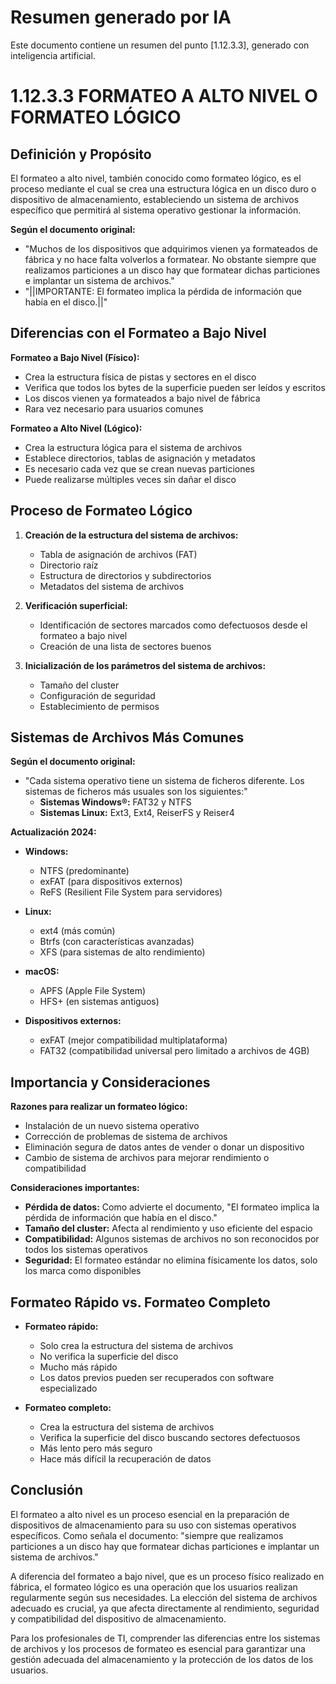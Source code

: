# Resumen generado por IA

Este documento contiene un resumen del punto [1.12.3.3], generado con inteligencia artificial.

# 1.12.3.3 FORMATEO A ALTO NIVEL O FORMATEO LÓGICO

## Definición y Propósito

El formateo a alto nivel, también conocido como formateo lógico, es el proceso mediante el cual se crea una estructura lógica en un disco duro o dispositivo de almacenamiento, estableciendo un sistema de archivos específico que permitirá al sistema operativo gestionar la información.

**Según el documento original:**
- "Muchos de los dispositivos que adquirimos vienen ya formateados de fábrica y no hace falta volverlos a formatear. No obstante siempre que realizamos particiones a un disco hay que formatear dichas particiones e implantar un sistema de archivos."
- "||IMPORTANTE: El formateo implica la pérdida de información que había en el disco.||"

## Diferencias con el Formateo a Bajo Nivel

**Formateo a Bajo Nivel (Físico):**
- Crea la estructura física de pistas y sectores en el disco
- Verifica que todos los bytes de la superficie pueden ser leídos y escritos
- Los discos vienen ya formateados a bajo nivel de fábrica
- Rara vez necesario para usuarios comunes

**Formateo a Alto Nivel (Lógico):**
- Crea la estructura lógica para el sistema de archivos
- Establece directorios, tablas de asignación y metadatos
- Es necesario cada vez que se crean nuevas particiones
- Puede realizarse múltiples veces sin dañar el disco

## Proceso de Formateo Lógico

1. **Creación de la estructura del sistema de archivos:**
   - Tabla de asignación de archivos (FAT)
   - Directorio raíz
   - Estructura de directorios y subdirectorios
   - Metadatos del sistema de archivos

2. **Verificación superficial:**
   - Identificación de sectores marcados como defectuosos desde el formateo a bajo nivel
   - Creación de una lista de sectores buenos

3. **Inicialización de los parámetros del sistema de archivos:**
   - Tamaño del cluster
   - Configuración de seguridad
   - Establecimiento de permisos

## Sistemas de Archivos Más Comunes

**Según el documento original:**
- "Cada sistema operativo tiene un sistema de ficheros diferente. Los sistemas de ficheros más usuales son los siguientes:"
  - **Sistemas Windows®:** FAT32 y NTFS
  - **Sistemas Linux:** Ext3, Ext4, ReiserFS y Reiser4

**Actualización 2024:**
- **Windows:**
  - NTFS (predominante)
  - exFAT (para dispositivos externos)
  - ReFS (Resilient File System para servidores)

- **Linux:**
  - ext4 (más común)
  - Btrfs (con características avanzadas)
  - XFS (para sistemas de alto rendimiento)

- **macOS:**
  - APFS (Apple File System)
  - HFS+ (en sistemas antiguos)

- **Dispositivos externos:**
  - exFAT (mejor compatibilidad multiplataforma)
  - FAT32 (compatibilidad universal pero limitado a archivos de 4GB)

## Importancia y Consideraciones

**Razones para realizar un formateo lógico:**
- Instalación de un nuevo sistema operativo
- Corrección de problemas de sistema de archivos
- Eliminación segura de datos antes de vender o donar un dispositivo
- Cambio de sistema de archivos para mejorar rendimiento o compatibilidad

**Consideraciones importantes:**
- **Pérdida de datos:** Como advierte el documento, "El formateo implica la pérdida de información que había en el disco."
- **Tamaño del cluster:** Afecta al rendimiento y uso eficiente del espacio
- **Compatibilidad:** Algunos sistemas de archivos no son reconocidos por todos los sistemas operativos
- **Seguridad:** El formateo estándar no elimina físicamente los datos, solo los marca como disponibles

## Formateo Rápido vs. Formateo Completo

- **Formateo rápido:**
  - Solo crea la estructura del sistema de archivos
  - No verifica la superficie del disco
  - Mucho más rápido
  - Los datos previos pueden ser recuperados con software especializado

- **Formateo completo:**
  - Crea la estructura del sistema de archivos
  - Verifica la superficie del disco buscando sectores defectuosos
  - Más lento pero más seguro
  - Hace más difícil la recuperación de datos

## Conclusión

El formateo a alto nivel es un proceso esencial en la preparación de dispositivos de almacenamiento para su uso con sistemas operativos específicos. Como señala el documento: "siempre que realizamos particiones a un disco hay que formatear dichas particiones e implantar un sistema de archivos."

A diferencia del formateo a bajo nivel, que es un proceso físico realizado en fábrica, el formateo lógico es una operación que los usuarios realizan regularmente según sus necesidades. La elección del sistema de archivos adecuado es crucial, ya que afecta directamente al rendimiento, seguridad y compatibilidad del dispositivo de almacenamiento.

Para los profesionales de TI, comprender las diferencias entre los sistemas de archivos y los procesos de formateo es esencial para garantizar una gestión adecuada del almacenamiento y la protección de los datos de los usuarios.
